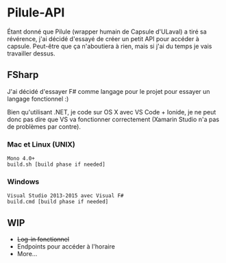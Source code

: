 # Pilule-API

Étant donné que Pilule (wrapper humain de Capsule d'ULaval) a tiré sa révérence, j'ai décidé d'essayé de créer un petit API pour accéder à capsule.
Peut-être que ça n'aboutiera à rien, mais si j'ai du temps je vais travailler dessus.

## FSharp
J'ai décidé d'essayer F# comme langage pour le projet pour essayer un langage fonctionnel :)

Bien qu'utilisant .NET, je code sur OS X avec VS Code + Ionide, je ne peut donc pas dire que VS va fonctionner correctement (Xamarin Studio n'a pas de problèmes par contre).

### Mac et Linux (UNIX)
```
Mono 4.0+
build.sh [build phase if needed]
```

### Windows
```
Visual Studio 2013-2015 avec Visual F#
build.cmd [build phase if needed]
```

## WIP

- ~~Log-in fonctionnel~~
- Endpoints pour accéder à l'horaire 
- More...